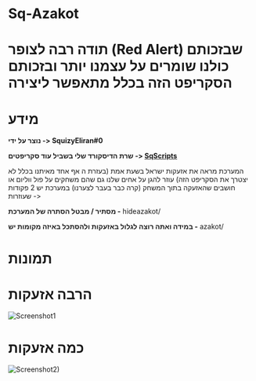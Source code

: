 # Sq-Azakot

# תודה רבה לצופר (Red Alert) שבזכותם כולנו שומרים על עצמנו יותר ובזכותם הסקריפט הזה בכלל מתאפשר ליצירה
# מידע
**נוצר על ידי -> SquizyEliran#0**

**שרת הדיסקורד שלי בשביל עוד סקריפטים -> [SqScripts](https://discord.gg/g55XWKyWHD)**

המערכת מראה את אזעקות ישראל בשעת אמת (בעזרת ה אף אחד מאיתנו בכלל לא יצטרך את הסקריפט הזה)
עוזר להגן על אחים שלנו גם שהם משחקים על פול ווליום או חושבים שהאזעקה בתוך המשחק (קרה כבר בעבר לצערנו)
במערכת יש 2 פקודות שעוזרות ->

**מסתיר / מבטל הסתרה של המערכת -** hideazakot/

**במידה ואתה רוצה לגלול באזעקות ולהסתכל באיזה מקומות יש -** azakot/
# תמונות
# הרבה אזעקות
![Screenshot1](https://github.com/user-attachments/assets/3c90bfef-711a-4dac-aac5-c84afacaaa1a)
# כמה אזעקות
![Screenshot2)](https://github.com/user-attachments/assets/eaf0d2a0-44b1-4898-888f-9ef5a018a79f)
